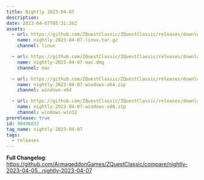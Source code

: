 ```yaml
---
title: Nightly 2023-04-07
description: 
date: 2023-04-07T05:31:26Z
assets: 
  - url: https://github.com/ZQuestClassic/ZQuestClassic/releases/download/nightly-2023-04-07/nightly-2023-04-07-linux.tar.gz
    name: nightly-2023-04-07-linux.tar.gz
    channel: linux

  - url: https://github.com/ZQuestClassic/ZQuestClassic/releases/download/nightly-2023-04-07/nightly-2023-04-07-mac.dmg
    name: nightly-2023-04-07-mac.dmg
    channel: mac

  - url: https://github.com/ZQuestClassic/ZQuestClassic/releases/download/nightly-2023-04-07/nightly-2023-04-07-windows-x64.zip
    name: nightly-2023-04-07-windows-x64.zip
    channel: windows-x64

  - url: https://github.com/ZQuestClassic/ZQuestClassic/releases/download/nightly-2023-04-07/nightly-2023-04-07-windows-x86.zip
    name: nightly-2023-04-07-windows-x86.zip
    channel: windows-win32
prerelease: true
id: 98496833
tag_name: nightly-2023-04-07
tags:
  - releases
---
```


**Full Changelog**: https://github.com/ArmageddonGames/ZQuestClassic/compare/nightly-2023-04-05...nightly-2023-04-07
